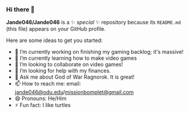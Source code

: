 ### Hi there 👋


**Jande046/Jande046** is a ✨ _special_ ✨ repository because its `README.md` (this file) appears on your GitHub profile.

Here are some ideas to get you started:

- 🔭 I’m currently working on finishing my gaming backlog; it's massive!
- 🌱 I’m currently learning how to make video games
- 👯 I’m looking to collaborate on video games!
- 🤔 I’m looking for help with my finances. 
- 💬 Ask me about God of War Ragnorok. It is great!
- 📫 How to reach me: email: jande046@odu.edu/missionbomplet@gmail.com 
- 😄 Pronouns: He/Him
- ⚡ Fun fact: I like turtles
  
